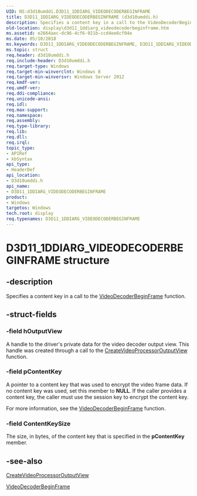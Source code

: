 ```yaml
---
UID: NS:d3d10umddi.D3D11_1DDIARG_VIDEODECODERBEGINFRAME
title: D3D11_1DDIARG_VIDEODECODERBEGINFRAME (d3d10umddi.h)
description: Specifies a content key in a call to the VideoDecoderBeginFrame function.
old-location: display\d3d11_1ddiarg_videodecoderbeginframe.htm
ms.assetid: e2664aec-dc96-4cf6-921b-ccd4ee6cf04e
ms.date: 05/10/2018
ms.keywords: D3D11_1DDIARG_VIDEODECODERBEGINFRAME, D3D11_1DDIARG_VIDEODECODERBEGINFRAME structure [Display Devices], d3d10umddi/D3D11_1DDIARG_VIDEODECODERBEGINFRAME, display.d3d11_1ddiarg_videodecoderbeginframe
ms.topic: struct
req.header: d3d10umddi.h
req.include-header: D3d10umddi.h
req.target-type: Windows
req.target-min-winverclnt: Windows 8
req.target-min-winversvr: Windows Server 2012
req.kmdf-ver: 
req.umdf-ver: 
req.ddi-compliance: 
req.unicode-ansi: 
req.idl: 
req.max-support: 
req.namespace: 
req.assembly: 
req.type-library: 
req.lib: 
req.dll: 
req.irql: 
topic_type:
- APIRef
- kbSyntax
api_type:
- HeaderDef
api_location:
- D3d10umddi.h
api_name:
- D3D11_1DDIARG_VIDEODECODERBEGINFRAME
product:
- Windows
targetos: Windows
tech.root: display
req.typenames: D3D11_1DDIARG_VIDEODECODERBEGINFRAME
---
```


# D3D11_1DDIARG_VIDEODECODERBEGINFRAME structure


## -description


Specifies a content key in a call to the <a href="https://msdn.microsoft.com/library/windows/hardware/hh451697">VideoDecoderBeginFrame</a>  function.


## -struct-fields




### -field hOutputView

A handle to the driver's private data for the video decoder output view. This handle was created through a call to the <a href="https://msdn.microsoft.com/619695dc-8525-4200-a0c2-8ce0fb1010ed">CreateVideoProcessorOutputView</a> function.


### -field pContentKey

A pointer to a content key that was used to encrypt the video frame data. If no content key was used, set this member to <b>NULL</b>. If the caller provides a content key, the caller must use the session key to encrypt the content key.

For more information, see the <a href="https://msdn.microsoft.com/library/windows/hardware/hh451697">VideoDecoderBeginFrame</a> function.


### -field ContentKeySize

The size, in bytes, of the content key that is specified in the <b>pContentKey</b> member.


## -see-also




<a href="https://msdn.microsoft.com/619695dc-8525-4200-a0c2-8ce0fb1010ed">CreateVideoProcessorOutputView</a>



<a href="https://msdn.microsoft.com/library/windows/hardware/hh451697">VideoDecoderBeginFrame</a>
 

 


